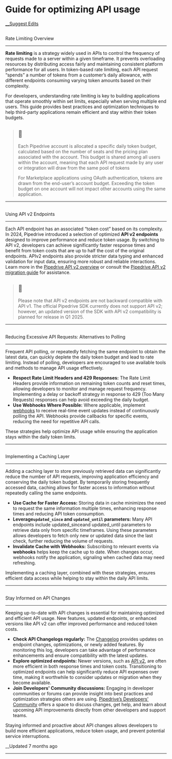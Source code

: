 # Guide for optimizing API usage

[ __Suggest Edits](/edit/guide-for-optimizing-api-usage)

## 

Rate Limiting Overview

[](#rate-limiting-overview)

* * *

**Rate limiting** is a strategy widely used in APIs to control the frequency of requests made to a server within a given timeframe. It prevents overloading resources by distributing access fairly and maintaining consistent platform performance for all users. In token-based rate limiting, each API request “spends” a number of tokens from a customer’s daily allowance, with different endpoints consuming varying token amounts based on their complexity.

For developers, understanding rate limiting is key to building applications that operate smoothly within set limits, especially when serving multiple end users. This guide provides best practices and optimization techniques to help third-party applications remain efficient and stay within their token budgets.

> ## 📘
> 
> Each Pipedrive account is allocated a specific daily token budget, calculated based on the number of seats and the pricing plan associated with the account. This budget is shared among all users within the account, meaning that each API request made by any user or integration will draw from the same pool of tokens
> 
> For Marketplace applications using OAuth authentication, tokens are drawn from the end-user’s account budget. Exceeding the token budget on one account will not impact other accounts using the same application.

* * *

## 

Using API v2 Endpoints

[](#using-api-v2-endpoints)

* * *

Each API endpoint has an associated “token cost” based on its complexity. In 2024, Pipedrive introduced a selection of optimized **API v2 endpoints** designed to improve performance and reduce token usage. By switching to API v2, developers can achieve significantly faster response times and benefit from token costs that are up to half the cost of the original endpoints. APIv2 endpoints also provide stricter data typing and enhanced validation for input data, ensuring more robust and reliable interactions. Learn more in the [Pipedrive API v2 overview](/docs/pipedrive-api-v2) or consult the [Pipedrive API v2 migration guide](/docs/pipedrive-api-v2-migration-guide) for assistance.

> ## 🚧
> 
> Please note that API v2 endpoints are not backward compatible with API v1. The official Pipedrive SDK currently does not support API v2; however, an updated version of the SDK with API v2 compatibility is planned for release in Q1 2025.

* * *

## 

Reducing Excessive API Requests: Alternatives to Polling

[](#reducing-excessive-api-requests-alternatives-to-polling)

* * *

Frequent API polling, or repeatedly fetching the same endpoint to obtain the latest data, can quickly deplete the daily token budget and lead to rate limiting. Instead of polling, developers are encouraged to use available tools and methods to manage API usage effectively.

  * **Respect Rate Limit Headers and 429 Responses:** The Rate Limit Headers provide information on remaining token counts and reset times, allowing developers to monitor and manage request frequency. Implementing a delay or backoff strategy in response to 429 (Too Many Requests) responses can help avoid exceeding the daily budget.
  * **Use Webhooks Where Possible:** Where applicable, implement [webhooks](/docs/guide-for-webhooks-v2) to receive real-time event updates instead of continuously polling the API. Webhooks provide callbacks for specific events, reducing the need for repetitive API calls.



These strategies help optimize API usage while ensuring the application stays within the daily token limits.

* * *

## 

Implementing a Caching Layer

[](#implementing-a-caching-layer)

* * *

Adding a caching layer to store previously retrieved data can significantly reduce the number of API requests, improving application efficiency and conserving the daily token budget. By temporarily storing frequently accessed data, caching allows for faster access to information without repeatedly calling the same endpoints.

  * **Use Cache for Faster Access:** Storing data in cache minimizes the need to request the same information multiple times, enhancing response times and reducing API token consumption.
  * **Leverage`updated_since` and `updated_until` parameters:** Many API endpoints include updated_sinceand updated_until parameters to retrieve data only from specific timeframes. Using these parameters allows developers to fetch only new or updated data since the last check, further reducing the volume of requests.
  * **Invalidate Cache with Webhooks:** Subscribing to relevant events via **webhooks** helps keep the cache up to date. When changes occur, webhooks notify the application, signaling when cached data may need refreshing.



Implementing a caching layer, combined with these strategies, ensures efficient data access while helping to stay within the daily API limits.

* * *

## 

Stay Informed on API Changes

[](#stay-informed-on-api-changes)

* * *

Keeping up-to-date with API changes is essential for maintaining optimized and efficient API usage. New features, updated endpoints, or enhanced versions like API v2 can offer improved performance and reduced token costs.

  * **Check API Changelogs regularly:** The [Changelog](https://developers.pipedrive.com/changelog) provides updates on endpoint changes, optimizations, or newly added features. By monitoring this log, developers can take advantage of performance enhancements and ensure compatibility with the latest updates.
  * **Explore optimized endpoints:** Newer versions, such as [API v2](/docs/pipedrive-api-v2), are often more efficient in both response times and token costs. Transitioning to optimized endpoints can help significantly reduce API expenses over time, making it worthwhile to consider updates or migration when they become available.
  * **Join Developers' Community discussions:** Engaging in developer communities or forums can provide insight into best practices and optimization strategies others are using. [Pipedrive’s Developers' Community](https://devcommunity.pipedrive.com/) offers a space to discuss changes, get help, and learn about upcoming API improvements directly from other developers and support teams.



Staying informed and proactive about API changes allows developers to build more efficient applications, reduce token usage, and prevent potential service interruptions.

__Updated 7 months ago

* * *
